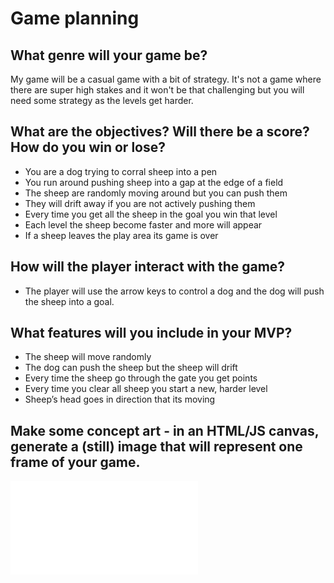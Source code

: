 # Game planning

## What genre will your game be?
My game will be a casual game with a bit of strategy. It's not a game where there are super high stakes and it won't be that challenging but you will need some strategy as the levels get harder. 

## What are the objectives? Will there be a score? How do you win or lose?
- You are a dog trying to corral sheep into a pen 
- You run around pushing sheep into a gap at the edge of a field
- The sheep are randomly moving around but you can push them
- They will drift away if you are not actively pushing them
- Every time you get all the sheep in the goal you win that level
- Each level the sheep become faster and more will appear
- If a sheep leaves the play area its game is over

## How will the player interact with the game?
- The player will use the arrow keys to control a dog and the dog will push the sheep into a goal. 

## What features will you include in your MVP?
- The sheep will move randomly
- The dog can push the sheep but the sheep will drift
- Every time the sheep go through the gate you get points
- Every time you clear all sheep you start a new, harder level
- Sheep’s head goes in direction that its moving


## Make some concept art - in an HTML/JS canvas, generate a (still) image that will represent one frame of your game. 

![This is some concept art of my frame](../sheep.html)

